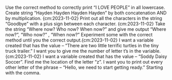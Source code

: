 Use the correct method to correctly print “I LOVE PEOPLE” in all lowercase.
Create string “Hayden Hayden Hayden Hayden” by both concatenation AND by multiplication. {cm:2023-11-02}
Print out all the characters in the string “Goodbye” with a plus sign between each character. {cm:2023-11-02}
Take the string “Where now? Who now? When now?” and give me output “Where now?”, “Who now?” , “When now?” Experiment some with the correct method until you the correct output.{cm:2023-11-02}
I want a variable created that has the value – “There are two little terrific turtles in the tiny truck trailer.” I want you to give me the number of letter t’s in the variable. {cm:2023-11-02}
I want a variable created that has the value – “Soddy Daisy Soccer”. Find me the location of the letter “z”.
I want you to print out every other letter of the phrase – “Hello, we need to start getting ready.” Starting with the comma.